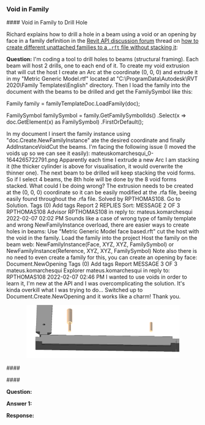 <head>
<meta http-equiv="Content-Type" content="text/html; charset=utf-8">
<link rel="stylesheet" type="text/css" href="bc.css">
<script src="https://cdn.rawgit.com/google/code-prettify/master/loader/run_prettify.js" type="text/javascript"></script>
</head>

<!---

https://github.com/jeremytammik/RevitLookup/releases/tag/2022.0.4.0
Minimize, maximize support #134. Fixed problem with sending a print job #133

Allow user maximize form full screen #134

> Enable user to maximize all forms to full screen; useful to display long string data or to  expand the form full size of review 

Fix automatic execute method SubmitPrint #133

> A problem when user snoops to `PrintManager` and invokes the `SubmitPrint` method

Many thanks to 
[Chuong Ho](https://github.com/chuongmep)
[Roman 'Nice3point'](https://github.com/Nice3point)

twitter:

 the #RevitAPI @AutodeskForge @AutodeskRevit #bim #DynamoBim #ForgeDevCon 

&ndash; 
...

linkedin:


#bim #DynamoBim #ForgeDevCon #Revit #API #IFC #SDK #AI #VisualStudio #Autodesk #AEC #adsk

the [Revit API discussion forum](http://forums.autodesk.com/t5/revit-api-forum/bd-p/160) thread

<center>
<img src="img/" alt="" title="" width="600"/>
<p style="font-size: 80%; font-style:italic"></p>
</center>

-->

### Void in Family

####<a name="2"></a> Void in Family to Drill Hole

Richard explains how to drill a hole in a beam using a void or an opening by face in a family definition in
the [Revit API discussion forum](http://forums.autodesk.com/t5/revit-api-forum/bd-p/160) thread
on [how to create different unattached families to a `.rft` file without stacking it](https://forums.autodesk.com/t5/revit-api-forum/how-to-create-different-unattached-families-to-a-rft-file/td-p/10934607):

**Question:** I'm coding a tool to drill holes to beams (structural framing). Each beam will host 2 drills, one to each end of it.
To create my void extrusion that will cut the host I create an Arc at the coordinate (0, 0, 0) and extrude it in my "Metric Generic Model.rtf" located at "C:\ProgramData\Autodesk\RVT 2020\Family Templates\English" directory. Then I load the family into the document with the beams to be drilled and get the FamilySymbol like this:

Family family = familyTemplateDoc.LoadFamily(doc);

FamilySymbol familySymbol = family.GetFamilySymbolIds()
.Select(x => doc.GetElement(x) as FamilySymbol)
.FirstOrDefault();

In my document I insert the family instance using "doc.Create.NewFamilyInstance" ate the desired coordinate and finally AddInstanceVoidCut the beams.
I'm facing the following issue (I moved the voids up so we can see it easily):
mateuskomarchesqui_0-1644265722791.png
Apparently each time I extrude a new Arc I am stacking it (the thicker cylinder is above for visualisation, it would overwrite the thinner one).
The next beam to be drilled will keep stacking the void forms. So if I select 4 beams, the 8th hole will be done by the 8 void forms stacked.
What could I be doing wrong? The extrusion needs to be created at the (0, 0, 0) coordinate so it can be easily modified at the .rfa file, beeing easily found throughout the .rfa file.
Solved by RPTHOMAS108. Go to Solution.
Tags (0)
Add tags
Report
2 REPLIES 
Sort: 
MESSAGE 2 OF 3
RPTHOMAS108
Advisor RPTHOMAS108 in reply to: mateus.komarchesqui
‎2022-02-07 02:02 PM 
Sounds like a case of wrong type of family template and wrong NewFamilyInstance overload, there are easier ways to create holes in beams:
Use "Metric Generic Model face based.rft" cut the host with the void in the family.
Load the family into the project
Host the family on the beam web:
NewFamilyInstance(Face, XYZ, XYZ, FamilySymbol) or
NewFamilyInstance(Reference, XYZ, XYZ, FamilySymbol)
Note also there is no need to even create a family for this, you can create an opening by face:
Document.NewOpening
Tags (0)
Add tags
Report
MESSAGE 3 OF 3
mateus.komarchesqui
Explorer mateus.komarchesqui in reply to: RPTHOMAS108
‎2022-02-07 02:46 PM 
I wanted to use voids in order to learn it, I'm new at the API and I was overcomplicating the solution. It's kinda overkill what I was trying to do...
Switched up to Document.Create.NewOpening and it works like a charm! Thank you.


<center>
<img src="img/void_in_family.png" alt="Void in family" title="Void in family" width="400"/> <!-- 1427 -->
</center>



####<a name="3"></a> 

####<a name="4"></a> 

**Question:** 

**Answer 1:** 


**Response:** 

<pre class="code">
</pre>


